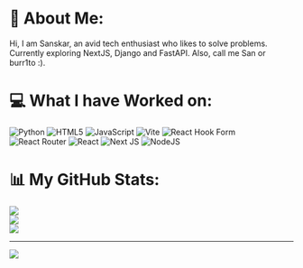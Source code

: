 # 💫 About Me:
Hi, I am Sanskar, an avid tech enthusiast who likes to solve problems. Currently exploring NextJS, Django and FastAPI. Also, call me San or burr1to :).


# 💻 What I have Worked on:
![Python](https://img.shields.io/badge/python-3670A0?style=for-the-badge&logo=python&logoColor=ffdd54) ![HTML5](https://img.shields.io/badge/html5-%23E34F26.svg?style=for-the-badge&logo=html5&logoColor=white) ![JavaScript](https://img.shields.io/badge/javascript-%23323330.svg?style=for-the-badge&logo=javascript&logoColor=%23F7DF1E) ![Vite](https://img.shields.io/badge/vite-%23646CFF.svg?style=for-the-badge&logo=vite&logoColor=white) ![React Hook Form](https://img.shields.io/badge/React%20Hook%20Form-%23EC5990.svg?style=for-the-badge&logo=reacthookform&logoColor=white) ![React Router](https://img.shields.io/badge/React_Router-CA4245?style=for-the-badge&logo=react-router&logoColor=white) ![React](https://img.shields.io/badge/react-%2320232a.svg?style=for-the-badge&logo=react&logoColor=%2361DAFB) ![Next JS](https://img.shields.io/badge/Next-black?style=for-the-badge&logo=next.js&logoColor=white) ![NodeJS](https://img.shields.io/badge/node.js-6DA55F?style=for-the-badge&logo=node.js&logoColor=white)

# 📊 My GitHub Stats:
![](https://github-readme-stats.vercel.app/api?username=burr1to&theme=dark&hide_border=false&include_all_commits=true&count_private=true)<br/>
![](https://github-readme-streak-stats.herokuapp.com/?user=burr1to&theme=dark&hide_border=false)<br/>
![](https://github-readme-stats.vercel.app/api/top-langs/?username=burr1to&theme=dark&hide_border=false&include_all_commits=true&count_private=true&layout=compact)

---
[![](https://visitcount.itsvg.in/api?id=burr1to&icon=0&color=0)](https://visitcount.itsvg.in)

<!-- Proudly created with GPRM ( https://gprm.itsvg.in ) -->
